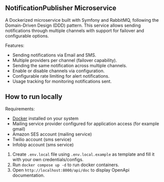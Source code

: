 ## NotificationPublisher Microservice
A Dockerized microservice built with Symfony and RabbitMQ, following the Domain-Driven Design (DDD) pattern. This service allows sending notifications through multiple channels with support for failover and configurable options.

Features:
- Sending notifications via Email and SMS.
- Multiple providers per channel (failover capability).
- Sending the same notification across multiple channels.
- Enable or disable channels via configuration.
- Configurable rate limiting for alert notifications.
- Usage tracking for monitoring notifications sent.

## How to run locally

Requirements:
- [Docker](https://docs.docker.com/engine/install/) installed on your system
- Mailing service provider configured for application access (for example gmail)
- Amazon SES account (mailing service)
- Twilio account (sms service)
- Infobip account (sms service)

1. Create `.env.local` file using `.env.local.example` as template and fill it with your own credentials/configs.
2. Run `docker compose up -d` to run docker containers.
3. Open `http://localhost:8000/api/doc` to display OpenApi documentation.
